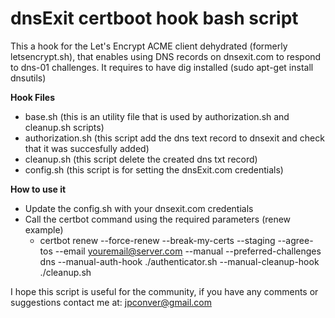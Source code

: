 # dnsExit certboot hook bash script

This a hook for the Let's Encrypt ACME client dehydrated (formerly letsencrypt.sh), that enables using DNS records on dnsexit.com to respond to dns-01 challenges. It requires to have dig installed (sudo apt-get install dnsutils)

**Hook Files**
- base.sh (this is an utility file that is used by authorization.sh and cleanup.sh scripts)
- authorization.sh (this script add the dns text record to dnsexit and check that it was succesfully added)
- cleanup.sh (this script delete the created dns txt record)
- config.sh (this script is for setting the dnsExit.com credentials)

**How to use it**
- Update the config.sh with your dnsexit.com credentials
- Call the certbot command using the required parameters (renew example)
  - certbot renew --force-renew --break-my-certs --staging --agree-tos --email youremail@server.com --manual --preferred-challenges dns  --manual-auth-hook ./authenticator.sh --manual-cleanup-hook ./cleanup.sh


I hope this script is useful for the community, if you have any comments or suggestions contact me at: jpconver@gmail.com
